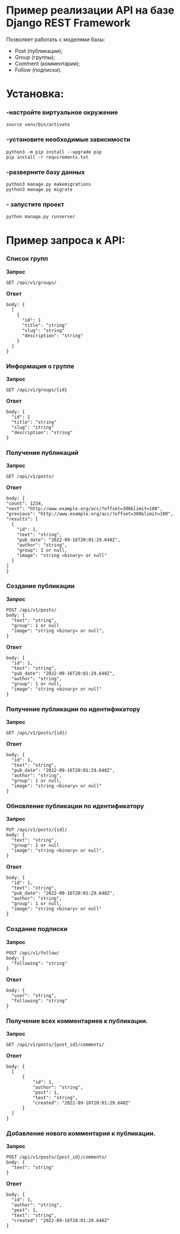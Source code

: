 # Пример реализации API на базе Django REST Framework

Позволяет работать с моделями базы:
- Post (публикации);
- Group (группы);
- Comment (комментарии);
- Follow (подписки).  

# Установка:
### -настройте виртуальное окружение

    source venv/bin/activate

### -установите необходимые зависимости

    python3 -m pip install --upgrade pip
    pip install -r requirements.txt

### -разверните базу данных

    python3 manage.py makemigrations
    python3 manage.py migrate

### - запустите проект

    python manage.py runserver



# Пример запроса к API:

### Список групп
  **Запрос**
  ```
  GET /api/v1/groups/
  ```
  **Ответ**
  ```
  body: {
    [
      {
        "id": 1
        "title": "string"  
        "slug": "string"
        "description": "string"     
      }
    ]
  }  
  ```

### Информация о группе
  **Запрос**
  ```
  GET /api/v1/groups/{id}
  ```
  **Ответ**
  ```
  body: {
    "id": 1
    "title": "string"  
    "slug": "string"
    "description": "string"    
  }
  ```

### Получение публикаций
  **Запрос**
  ```
  GET /api/v1/posts/
  ```
  **Ответ**
  ```
  body: {
  "count": 1234,
  "next": "http://www.example.org/acc/?offset=300&limit=100",
  "previous": "http://www.example.org/acc/?offset=300&limit=100",
  "results": [
    {
      "id": 1,
      "text": "string",
      "pub_date": "2022-09-16T20:01:29.648Z",
      "author": "string",
      "group": 1 or null,
      "image": "string <binary> or null"
    }
  ]
  }
  ```

### Создание публикации
  **Запрос**
  ```
  POST /api/v1/posts/
  body: {
    "text": "string",
    "group": 1 or null
    "image": "string <binary> or null",
  }
  ```
  **Ответ**
  ```
  body: {
    "id": 1,
    "text": "string",
    "pub_date": "2022-09-16T20:01:29.648Z",
    "author": "string",
    "group": 1 or null,
    "image": "string <binary> or null"
  }
  ```

### Получение публикации по идентификатору
  **Запрос**
  ```
  GET /api/v1/posts/{id}/
  ```
  **Ответ**
  ```
  body: {
    "id": 1,
    "text": "string",
    "pub_date": "2022-09-16T20:01:29.648Z",
    "author": "string",
    "group": 1 or null,
    "image": "string <binary> or null"
  }
  ```

### Обновление публикации по идентификатору
  **Запрос**
  ```
  PUT /api/v1/posts/{id}/
  body: {
    "text": "string",
    "group": 1 or null
    "image": "string <binary> or null",
  }
  ```
  **Ответ**
  ```
  body: {
    "id": 1,
    "text": "string",
    "pub_date": "2022-09-16T20:01:29.648Z",
    "author": "string",
    "group": 1 or null,
    "image": "string <binary> or null"
  }
  ```
### Создание подписки
  **Запрос**
  ```
  POST /api/v1/follow/
  body: {
    "following": "string"
  }
  ```
  **Ответ**
  ```
  body: {
    "user": "string",
    "following": "string"
  }
  ```
### Получение всех комментариев к публикации.
  **Запрос**
  ```
  GET /api/v1/posts/{post_id}/comments/
  ```
  **Ответ**
  ```
  body: {
    [
        {
            "id": 1,
            "author": "string",
            "post": 1,
            "text": "string",
            "created": "2022-09-16T20:01:29.648Z"
        }
    ]
  }
  ```
### Добавление нового комментария к публикации. 
**Запрос**
  ```
  POST /api/v1/posts/{post_id}/comments/
  body: {
    "text": "string"
  }
  ```
  **Ответ**
  ```
  body: {
    "id": 1,
    "author": "string",
    "post": 1,
    "text": "string",
    "created": "2022-09-16T20:01:29.648Z"
  }
  ```